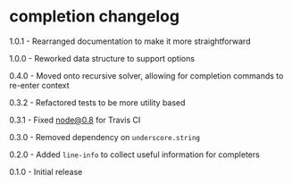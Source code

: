 # completion changelog
1.0.1 - Rearranged documentation to make it more straightforward

1.0.0 - Reworked data structure to support options

0.4.0 - Moved onto recursive solver, allowing for completion commands to re-enter context

0.3.2 - Refactored tests to be more utility based

0.3.1 - Fixed node@0.8 for Travis CI

0.3.0 - Removed dependency on `underscore.string`

0.2.0 - Added `line-info` to collect useful information for completers

0.1.0 - Initial release
